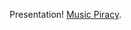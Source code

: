 Presentation!
[Music Piracy](file:///home/l/luoman/fs102s2017/fs102Spring2017-piracy-Nikki-Luoma/fs102Spring2017-piracy-Nikki-Luoma/piracy.html).
